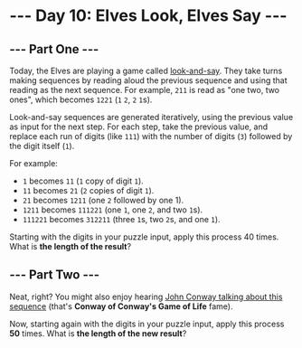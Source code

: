 # --- Day 10: Elves Look, Elves Say ---

## --- Part One ---
Today, the Elves are playing a game called [look-and-say](https://en.wikipedia.org/wiki/Look-and-say_sequence). They take turns making sequences by reading aloud the previous sequence and using that reading as the next sequence. For example, `211` is read as "one two, two ones", which becomes `1221` (`1` `2`, `2` `1`s).

Look-and-say sequences are generated iteratively, using the previous value as input for the next step. For each step, take the previous value, and replace each run of digits (like `111`) with the number of digits (`3`) followed by the digit itself (`1`).

For example:
- `1` becomes `11` (`1` copy of digit `1`).
- `11` becomes `21` (`2` copies of digit `1`).
- `21` becomes `1211` (one `2` followed by one 1).
- `1211` becomes `111221` (one `1`, one `2`, and two `1`s).
- `111221` becomes `312211` (three `1`s, two `2`s, and one `1`).

Starting with the digits in your puzzle input, apply this process 40 times. What is <b>the length of the result</b>?

## --- Part Two ---
Neat, right? You might also enjoy hearing [John Conway talking about this sequence](https://www.youtube.com/watch?v=ea7lJkEhytA) (that's <b>Conway of Conway's Game of Life</b> fame).

Now, starting again with the digits in your puzzle input, apply this process <b>50</b> times. What is <b>the length of the new result</b>?
